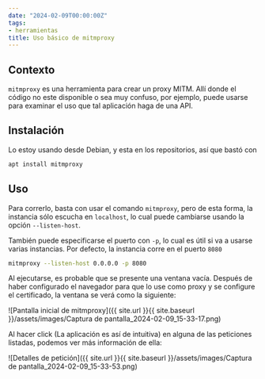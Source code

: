 ```yaml
---
date: "2024-02-09T00:00:00Z"
tags:
- herramientas
title: Uso básico de mitmproxy
---
```

## Contexto
`mitmproxy` es una herramienta para crear un proxy MITM. Allí donde el código no este disponible o sea muy confuso, por ejemplo, puede usarse para examinar el uso que tal aplicación haga de una API.

## Instalación
Lo estoy usando desde Debian, y esta en los repositorios, así que bastó con
```bash
apt install mitmproxy
```

## Uso
Para correrlo, basta con usar el comando `mitmproxy`, pero de esta forma, la instancia sólo escucha en `localhost`, lo cual puede cambiarse usando la opción `--listen-host`. 

También puede especificarse el puerto con `-p`, lo cual es útil si va a usarse varias instancias. Por defecto, la instancia corre en el puerto `8080`
```bash
mitmproxy --listen-host 0.0.0.0 -p 8080
```

Al ejecutarse, es probable que se presente una ventana vacía. Después de haber configurado el navegador para que lo use como proxy y se configure el certificado, la ventana se verá como la siguiente:

![Pantalla inicial de mitmproxy]({{ site.url }}{{ site.baseurl }}/assets/images/Captura de pantalla_2024-02-09_15-33-17.png)

Al hacer click (La aplicación es así de intuitiva) en alguna de las peticiones listadas, podemos ver más información de ella:

![Detalles de petición]({{ site.url }}{{ site.baseurl }}/assets/images/Captura de pantalla_2024-02-09_15-33-53.png)
